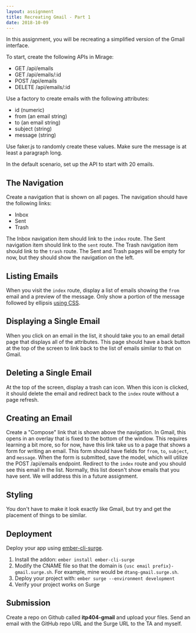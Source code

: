 ```yaml
---
layout: assignment
title: Recreating Gmail - Part 1
date: 2018-10-09
---
```


In this assignment, you will be recreating a simplified version of the Gmail interface.

To start, create the following APIs in Mirage:

* GET /api/emails
* GET /api/emails/:id
* POST /api/emails
* DELETE /api/emails/:id

Use a factory to create emails with the following attributes:

* id (numeric)
* from (an email string)
* to (an email string)
* subject (string)
* message (string)

Use faker.js to randomly create these values. Make sure the message is at least a paragraph long.

In the default scenario, set up the API to start with 20 emails.

## The Navigation

Create a navigation that is shown on all pages. The navigation should have the following links:

* Inbox
* Sent
* Trash

The Inbox navigation item should link to the `index` route. The Sent navigation item should link to the `sent` route. The Trash navigation item should link to the `trash` route. The Sent and Trash pages will be empty for now, but they should show the navigation on the left.

## Listing Emails

When you visit the `index` route, display a list of emails showing the `from` email and a preview of the message. Only show a portion of the message followed by ellipsis [using CSS](https://css-tricks.com/snippets/css/truncate-string-with-ellipsis/).

## Displaying a Single Email

When you click on an email in the list, it should take you to an email detail page that displays all of the attributes. This page should have a back button at the top of the screen to link back to the list of emails similar to that on Gmail.

## Deleting a Single Email

At the top of the screen, display a trash can icon. When this icon is clicked, it should delete the email and redirect back to the `index` route without a page refresh.

## Creating an Email

Create a "Compose" link that is shown above the navigation. In Gmail, this opens in an overlay that is fixed to the bottom of the window. This requires learning a bit more, so for now, have this link take us to a page that shows a form for writing an email. This form should have fields for `from`, `to`, `subject`, and `message`. When the form is submitted, save the model, which will utilize the POST /api/emails endpoint. Redirect to the `index` route and you should see this email in the list. Normally, this list doesn't show emails that you have sent. We will address this in a future assignment.

## Styling

You don't have to make it look exactly like Gmail, but try and get the placement of things to be similar.

## Deployment

Deploy your app using [ember-cli-surge](https://github.com/kiwiupover/ember-cli-surge).

1. Install the addon: `ember install ember-cli-surge`
2. Modify the CNAME file so that the domain is `{usc email prefix}-gmail.surge.sh`. For example, mine would be `dtang-gmail.surge.sh`.
3. Deploy your project with: `ember surge --environment development`
4. Verify your project works on Surge

## Submission

Create a repo on Github called __itp404-gmail__ and upload your files. Send an email with the GitHub repo URL and the Surge URL to the TA and myself.
